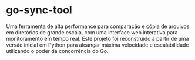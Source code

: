 # go-sync-tool
Uma ferramenta de alta performance para comparação e cópia de arquivos em diretórios de grande escala, com uma interface web interativa para monitoramento em tempo real. Este projeto foi reconstruído a partir de uma versão inicial em Python para alcançar máxima velocidade e escalabilidade utilizando o poder da concorrência do Go.
